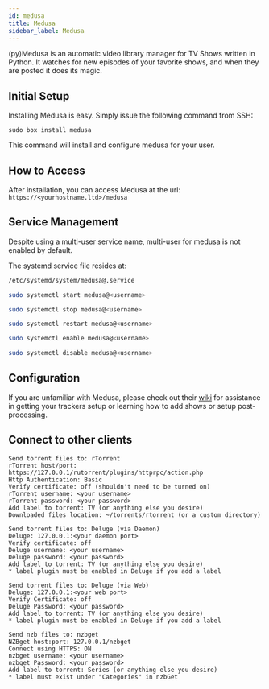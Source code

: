 ```yaml
---
id: medusa
title: Medusa
sidebar_label: Medusa
---
```


(py)Medusa is an automatic video library manager for TV Shows written in Python. It watches for new episodes of your favorite shows, and when they are posted it does its magic.

## Initial Setup

Installing Medusa is easy. Simply issue the following command from SSH:

```plaintext main
sudo box install medusa
```

This command will install and configure medusa for your user.

## How to Access

After installation, you can access Medusa at the url: `https://<yourhostname.ltd>/medusa`

## Service Management

Despite using a multi-user service name, multi-user for medusa is not enabled by default.

The systemd service file resides at:

```bash main
/etc/systemd/system/medusa@.service
```

<!--DOCUSAURUS_CODE_TABS-->
<!--Start-->
```bash
sudo systemctl start medusa@<username>
```
<!--Stop-->
```bash
sudo systemctl stop medusa@<username>
```
<!--Restart-->
```bash
sudo systemctl restart medusa@<username>
```
<!--Enable-->
```bash
sudo systemctl enable medusa@<username>
```
<!--Disable-->
```bash
sudo systemctl disable medusa@<username>
```
<!--END_DOCUSAURUS_CODE_TABS-->

## Configuration

If you are unfamiliar with Medusa, please check out their [wiki](https://github.com/pymedusa/Medusa/wiki) for assistance in getting your trackers setup or learning how to add shows or setup post-processing.

## Connect to other clients

<!--DOCUSAURUS_CODE_TABS-->
<!--rTorrent-->
```plaintext
Send torrent files to: rTorrent
rTorrent host/port: https://127.0.0.1/rutorrent/plugins/httprpc/action.php
Http Authentication: Basic
Verify certificate: off (shouldn't need to be turned on)
rTorrent username: <your username>
rTorrent password: <your password>
Add label to torrent: TV (or anything else you desire)
Downloaded files location: ~/torrents/rtorrent (or a custom directory)
```

<!--Deluge (via Daemon)-->
```plaintext
Send torrent files to: Deluge (via Daemon)
Deluge: 127.0.0.1:<your daemon port>
Verify certificate: off
Deluge username: <your username>
Deluge password: <your password>
Add label to torrent: TV (or anything else you desire)
* label plugin must be enabled in Deluge if you add a label
```

<!--Deluge (via Web)-->
```plaintext
Send torrent files to: Deluge (via Web)
Deluge: 127.0.0.1:<your web port>
Verify Certificate: off
Deluge Password: <your password>
Add label to torrent: TV (or anything else you desire)
* label plugin must be enabled in Deluge if you add a label
```

<!--nzbGet-->
```plaintext
Send nzb files to: nzbget
NZBget host:port: 127.0.0.1/nzbget
Connect using HTTPS: ON
nzbget username: <your username>
nzbget Password: <your password>
Add label to torrent: Series (or anything else you desire)
* label must exist under "Categories" in nzbGet
```
<!--END_DOCUSAURUS_CODE_TABS-->
